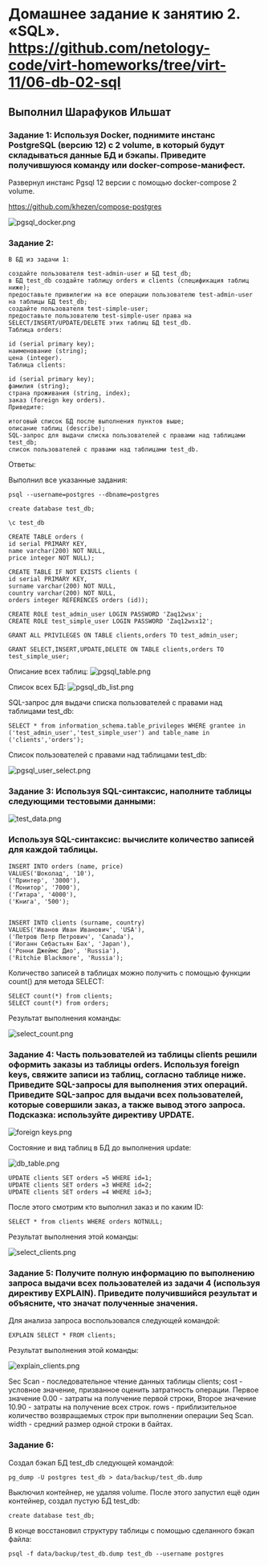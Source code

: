 # Домашнее задание к занятию 2. «SQL». https://github.com/netology-code/virt-homeworks/tree/virt-11/06-db-02-sql

## Выполнил Шарафуков Ильшат

### Задание 1: Используя Docker, поднимите инстанс PostgreSQL (версию 12) c 2 volume, в который будут складываться данные БД и бэкапы. Приведите получившуюся команду или docker-compose-манифест.

Развернул инстанс Pgsql 12 версии с помощью docker-compose 2 volume.

https://github.com/khezen/compose-postgres

![pgsql_docker.png](img/1_1.png)


### Задание 2:
```
В БД из задачи 1:

создайте пользователя test-admin-user и БД test_db;
в БД test_db создайте таблицу orders и clients (спeцификация таблиц ниже);
предоставьте привилегии на все операции пользователю test-admin-user на таблицы БД test_db;
создайте пользователя test-simple-user;
предоставьте пользователю test-simple-user права на SELECT/INSERT/UPDATE/DELETE этих таблиц БД test_db.
Таблица orders:

id (serial primary key);
наименование (string);
цена (integer).
Таблица clients:

id (serial primary key);
фамилия (string);
страна проживания (string, index);
заказ (foreign key orders).
Приведите:

итоговый список БД после выполнения пунктов выше;
описание таблиц (describe);
SQL-запрос для выдачи списка пользователей с правами над таблицами test_db;
список пользователей с правами над таблицами test_db.
```

Ответы:

Выполнил все указанные задания:
```
psql --username=postgres --dbname=postgres

create database test_db;

\c test_db

CREATE TABLE orders (
id serial PRIMARY KEY,
name varchar(200) NOT NULL,
price integer NOT NULL);

CREATE TABLE IF NOT EXISTS clients (
id serial PRIMARY KEY,
surname varchar(200) NOT NULL,
country varchar(200) NOT NULL,
orders integer REFERENCES orders (id));

CREATE ROLE test_admin_user LOGIN PASSWORD 'Zaq12wsx';
CREATE ROLE test_simple_user LOGIN PASSWORD 'Zaq12wsx12';

GRANT ALL PRIVILEGES ON TABLE clients,orders TO test_admin_user;

GRANT SELECT,INSERT,UPDATE,DELETE ON TABLE clients,orders TO test_simple_user;

```
Описание всех таблиц:
![pgsql_table.png](img/2_1.png)

Список всех БД:
![pgsql_db_list.png](img/2_2.png)

SQL-запрос для выдачи списка пользователей с правами над таблицами test_db:
```
SELECT * from information_schema.table_privileges WHERE grantee in ('test_admin_user','test_simple_user') and table_name in ('clients','orders');
```
Список пользователей с правами над таблицами test_db:

![pgsql_user_select.png](img/2_3.png)


### Задание 3: Используя SQL-синтаксис, наполните таблицы следующими тестовыми данными:

![test_data.png](img/3_0.png)

### Используя SQL-синтаксис: вычислите количество записей для каждой таблицы.

```
INSERT INTO orders (name, price)
VALUES('Шоколад', '10'),
('Принтер', '3000'),
('Монитор', '7000'),
('Гитара', '4000'),
('Книга', '500');


INSERT INTO clients (surname, country)
VALUES('Иванов Иван Иванович', 'USA'),
('Петров Петр Петрович', 'Canada'),
('Иоганн Себастьян Бах', 'Japan'),
('Ронни Джеймс Дио', 'Russia'),
('Ritchie Blackmore', 'Russia');
```

Количество записей в таблицах можно получить с помощью функции count() для метода SELECT:

```
SELECT count(*) from clients;
SELECT count(*) from orders;
```

Результат выполнения команды:

![select_count.png](img/3_1.png)

### Задание 4: Часть пользователей из таблицы clients решили оформить заказы из таблицы orders. Используя foreign keys, свяжите записи из таблиц, согласно таблице ниже. Приведите SQL-запросы для выполнения этих операций. Приведите SQL-запрос для выдачи всех пользователей, которые совершили заказ, а также вывод этого запроса. Подсказка: используйте директиву UPDATE.

![foreign keys.png](img/4_0.png)

Состояние и вид таблиц в БД до выполнения update:

![db_table.png](img/4_1.png)

```
UPDATE clients SET orders =5 WHERE id=1;
UPDATE clients SET orders =3 WHERE id=2;
UPDATE clients SET orders =4 WHERE id=3;
```

После этого смотрим кто выполнил заказ и по каким ID:

```
SELECT * from clients WHERE orders NOTNULL;
```

Результат выполнения этой команды:

![select_clients.png](img/4_2.png)

### Задание 5: Получите полную информацию по выполнению запроса выдачи всех пользователей из задачи 4 (используя директиву EXPLAIN). Приведите получившийся результат и объясните, что значат полученные значения.

Для анализа запроса воспользовался следующей командой:

```
EXPLAIN SELECT * FROM clients;
```

Результат выполнения этой команды:

![explain_clients.png](img/5_1.png)

Sec Scan - последовательное чтение данных таблицы clients;
cost - условное значение, призванное оценить затратность операции. Первое значение 0.00 - затраты на получение первой строки, Второе значение 10.90 - затраты на получение всех строк.
rows - приблизительное количество возвращаемых строк при выполнении операции Seq Scan.
width - средний размер одной строки в байтах. 

### Задание 6:

Создал бэкап БД test_db следующей командой:

```
pg_dump -U postgres test_db > data/backup/test_db.dump
```

Выключил контейнер, не удаляя volume. После этого запустил ещё один контейнер, создал пустую БД test_db:

```
create database test_db;
```

В конце восстановил структуру таблицы с помощью сделанного бэкап файла:

```
psql -f data/backup/test_db.dump test_db --username postgres
```

